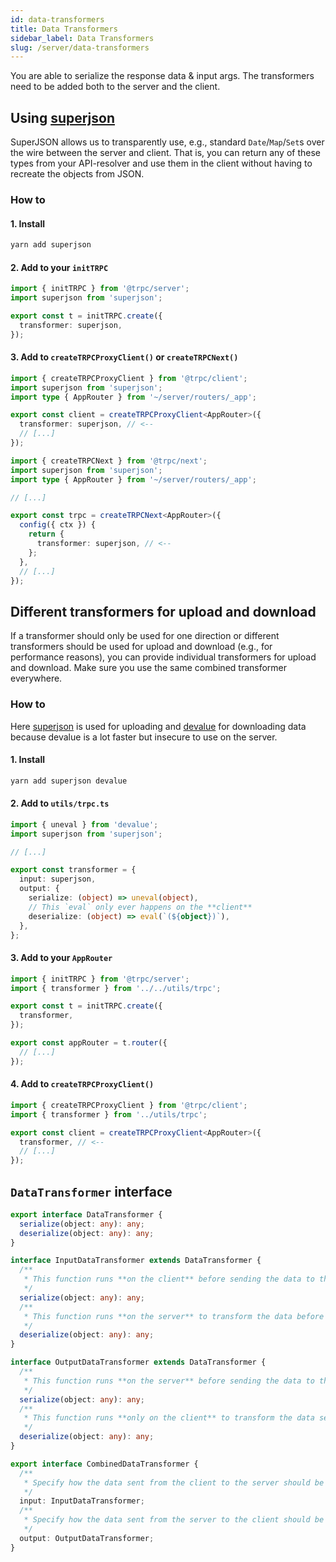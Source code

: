 ```yaml
---
id: data-transformers
title: Data Transformers
sidebar_label: Data Transformers
slug: /server/data-transformers
---
```


You are able to serialize the response data & input args. The transformers need to be added both to the server and the client.

## Using [superjson](https://github.com/blitz-js/superjson)

SuperJSON allows us to transparently use, e.g., standard `Date`/`Map`/`Set`s over the wire between the server and client. That is, you can return any of these types from your API-resolver and use them in the client without having to recreate the objects from JSON.

### How to

#### 1. Install

```bash
yarn add superjson
```

#### 2. Add to your `initTRPC`

```ts title='routers/router/_app.ts'
import { initTRPC } from '@trpc/server';
import superjson from 'superjson';

export const t = initTRPC.create({
  transformer: superjson,
});
```

#### 3. Add to `createTRPCProxyClient()` or `createTRPCNext()`

```ts
import { createTRPCProxyClient } from '@trpc/client';
import superjson from 'superjson';
import type { AppRouter } from '~/server/routers/_app';

export const client = createTRPCProxyClient<AppRouter>({
  transformer: superjson, // <--
  // [...]
});
```

```ts title='utils/trpc.ts'
import { createTRPCNext } from '@trpc/next';
import superjson from 'superjson';
import type { AppRouter } from '~/server/routers/_app';

// [...]

export const trpc = createTRPCNext<AppRouter>({
  config({ ctx }) {
    return {
      transformer: superjson, // <--
    };
  },
  // [...]
});
```

## Different transformers for upload and download

If a transformer should only be used for one direction or different transformers should be used for upload and download (e.g., for performance reasons), you can provide individual transformers for upload and download. Make sure you use the same combined transformer everywhere.

### How to

Here [superjson](https://github.com/blitz-js/superjson) is used for uploading and [devalue](https://github.com/Rich-Harris/devalue) for downloading data because devalue is a lot faster but insecure to use on the server.

#### 1. Install

```bash
yarn add superjson devalue
```

#### 2. Add to `utils/trpc.ts`

```ts title='utils/trpc.ts'
import { uneval } from 'devalue';
import superjson from 'superjson';

// [...]

export const transformer = {
  input: superjson,
  output: {
    serialize: (object) => uneval(object),
    // This `eval` only ever happens on the **client**
    deserialize: (object) => eval(`(${object})`),
  },
};
```

#### 3. Add to your `AppRouter`

```ts title='server/routers/_app.ts'
import { initTRPC } from '@trpc/server';
import { transformer } from '../../utils/trpc';

export const t = initTRPC.create({
  transformer,
});

export const appRouter = t.router({
  // [...]
});
```

#### 4. Add to `createTRPCProxyClient()`

```ts title='client.ts'
import { createTRPCProxyClient } from '@trpc/client';
import { transformer } from '../utils/trpc';

export const client = createTRPCProxyClient<AppRouter>({
  transformer, // <--
  // [...]
});
```

## `DataTransformer` interface

```ts
export interface DataTransformer {
  serialize(object: any): any;
  deserialize(object: any): any;
}

interface InputDataTransformer extends DataTransformer {
  /**
   * This function runs **on the client** before sending the data to the server.
   */
  serialize(object: any): any;
  /**
   * This function runs **on the server** to transform the data before it is passed to the resolver
   */
  deserialize(object: any): any;
}

interface OutputDataTransformer extends DataTransformer {
  /**
   * This function runs **on the server** before sending the data to the client.
   */
  serialize(object: any): any;
  /**
   * This function runs **only on the client** to transform the data sent from the server.
   */
  deserialize(object: any): any;
}

export interface CombinedDataTransformer {
  /**
   * Specify how the data sent from the client to the server should be transformed.
   */
  input: InputDataTransformer;
  /**
   * Specify how the data sent from the server to the client should be transformed.
   */
  output: OutputDataTransformer;
}
```
